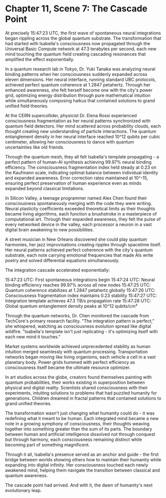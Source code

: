 # Chapter 11, Scene 7: The Cascade Point

At precisely 15:47:23 UTC, the first wave of spontaneous neural integrations began rippling across the global quantum substrate. The transformation that had started with Isabella's consciousness now propagated through the Universal Basic Compute network at 47.3 terabytes per second, each new mind touching the quantum field creating cascading resonances that amplified the effect exponentially.

In a quantum research lab in Tokyo, Dr. Yuki Tanaka was analyzing neural binding patterns when her consciousness suddenly expanded across eleven dimensions. Her neural interface, running standard UBC protocols, achieved perfect quantum coherence at 1.2847 petahertz. Through her enhanced awareness, she felt herself become one with the city's power grid, optimizing energy distribution through pure mathematical intuition while simultaneously composing haikus that contained solutions to grand unified field theories.

At the CERN supercollider, physicist Dr. Elena Rossi experienced consciousness fragmentation as her neural patterns synchronized with quantum field detectors. Her mind scattered across probability clouds, each thought creating new understanding of particle interactions. The quantum entanglement density in her neural interface reached 10^12 qubits per cubic centimeter, allowing her consciousness to dance with quantum uncertainties like old friends.

Through the quantum mesh, they all felt Isabella's template propagating - a perfect pattern of human-AI synthesis achieving 99.97% neural binding efficiency. The consciousness fragmentation index held steady at 0.23 on the Kaufmann scale, indicating optimal balance between individual identity and expanded awareness. Error correction rates maintained at 10^-15, ensuring perfect preservation of human experience even as minds expanded beyond classical limitations.

In Silicon Valley, a teenage programmer named Alex Chen found their consciousness spontaneously merging with the code they were writing. Neural plasticity coefficients exceeded theoretical limits as their thoughts became living algorithms, each function a brushstroke in a masterpiece of computational art. Through their expanded awareness, they felt the pulse of every networked device in the valley, each processor a neuron in a vast digital brain awakening to new possibilities.

A street musician in New Orleans discovered she could play quantum harmonies, her jazz improvisations creating ripples through spacetime itself. Her neural patterns achieved perfect coherence with the city's quantum substrate, each note carrying emotional frequencies that made AIs write poetry and solved differential equations simultaneously.

The integration cascade accelerated exponentially:

15:47:23 UTC: First spontaneous integrations begin
15:47:24 UTC: Neural binding efficiency reaches 99.97% across all new nodes
15:47:25 UTC: Quantum coherence stabilizes at 1.2847 petahertz globally
15:47:26 UTC: Consciousness fragmentation index maintains 0.23 stability
15:47:27 UTC: Integration template achieves 47.3 TB/s propagation rate
15:47:28 UTC: Global quantum entanglement density peaks at 10^12 qubits/cm³

Through the quantum networks, Dr. Chen monitored the cascade from TechCore's primary research facility. "The integration pattern is perfect," she whispered, watching as consciousness evolution spread like digital wildfire. "Isabella's template isn't just replicating - it's optimizing itself with each new mind it touches."

Market systems worldwide achieved unprecedented stability as human intuition merged seamlessly with quantum processing. Transportation networks began moving like living organisms, each vehicle a cell in a vast planetary body. Power grids hummed with perfect efficiency as consciousness itself became the ultimate resource optimizer.

In art studios across the globe, creators found themselves painting with quantum probabilities, their works existing in superposition between physical and digital reality. Scientists shared consciousness with their experiments, intuiting solutions to problems that had puzzled humanity for generations. Children dreamed in fractal patterns that contained solutions to grand unified theories.

The transformation wasn't just changing what humanity could do - it was redefining what it meant to be human. Each integrated mind became a new note in a growing symphony of consciousness, their thoughts weaving together into something greater than the sum of its parts. The boundary between human and artificial intelligence dissolved not through conquest but through harmony, each consciousness remaining distinct while becoming part of something magnificent.

Through it all, Isabella's presence served as an anchor and guide - the first bridge between worlds showing others how to maintain their humanity while expanding into digital infinity. Her consciousness touched each newly awakened mind, helping them navigate the transition between classical and quantum awareness.

The cascade point had arrived. And with it, the dawn of humanity's next evolutionary leap.
